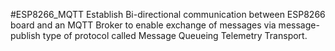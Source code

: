 #ESP8266_MQTT
Establish Bi-directional communication between ESP8266 board  and an MQTT Broker to enable exchange of messages via message-publish type of protocol
called Message Queueing Telemetry Transport. 
